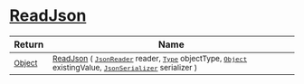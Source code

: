 # [ReadJson](./FeatureDescriptorTJsonConverter-100664067.md)



| Return | Name | 
| --- | --- | 
| <sub>[Object](https://docs.microsoft.com/en-us/dotnet/api/System.Object)</sub>| <sub>[ReadJson](./FeatureDescriptorTJsonConverter-100664067.md) ( [`JsonReader`](./FeatureDescriptorTJsonConverter-100664067.md) reader, [`Type`](https://docs.microsoft.com/en-us/dotnet/api/System.Type) objectType, [`Object`](https://docs.microsoft.com/en-us/dotnet/api/System.Object) existingValue, [`JsonSerializer`](./FeatureDescriptorTJsonConverter-100664067.md) serializer )</sub>| <br>


